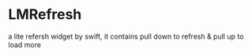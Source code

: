 # LMRefresh
a lite refersh widget by swift, it contains pull down to refresh &amp; pull up to load more

